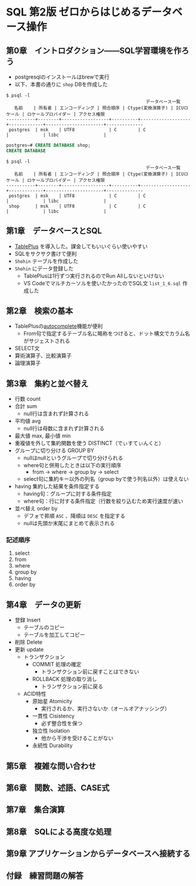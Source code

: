 # SQL 第2版 ゼロからはじめるデータベース操作

## 第0章　イントロダクション――SQL学習環境を作ろう

- postgresqlのインストールはbrewで実行
- 以下、本書の通りに `shop` DBを作成した


```shell
$ psql -l
                                                     データベース一覧
   名前    | 所有者 | エンコーディング | 照合順序 | Ctype(変換演算子) | ICUロケール | ロケールプロバイダー | アクセス権限
-----------+--------+------------------+----------+-------------------+-------------+----------------------+--------------
 postgres  | msk    | UTF8             | C        | C                 |             | libc                 |

```

```sql
postgres=# CREATE DATABASE shop;
CREATE DATABASE
```

```shell
$ psql -l
                                                     データベース一覧
   名前    | 所有者 | エンコーディング | 照合順序 | Ctype(変換演算子) | ICUロケール | ロケールプロバイダー | アクセス権限
-----------+--------+------------------+----------+-------------------+-------------+----------------------+--------------
 postgres  | msk    | UTF8             | C        | C                 |             | libc                 |
 shop      | msk    | UTF8             | C        | C                 |             | libc                 |
```

## 第1章　データベースとSQL

- [TablePlus](https://tableplus.com) を導入した。課金してもいいぐらい使いやすい
- SQLをサクサク書けて便利
- `Shohin` テーブルを作成した
- `Shohin` にデータ登録した
  - TablePlusは1行ずつ実行されるのでRun Allしないといけない
  - VS Codeでマルチカーソルを使いたかったのでSQL文 `list_1_6.sql` 作成した

## 第2章　検索の基本

- TablePlusの[autocomplete](https://docs.tableplus.com/query-editor/autocomplete)機能が便利
  - From句で指定するテーブル名に略称をつけると、ドット構文でカラム名がサジェストされる
- SELECT文
- 算術演算子、比較演算子
- 論理演算子

## 第3章　集約と並べ替え

- 行数 count
- 合計 sum
  - null行は含まれず計算される
- 平均値 avg
  - null行は母数に含まれず計算される
- 最大値 max, 最小値 min
- 重複値を外して集約関数を使う DISTINCT（でぃすてぃんくと）
- グループに切り分ける GROUP BY
  - nullはnullというグループで切り分けられる
  - where句と併用したときは以下の実行順序
    - from -> where -> group by -> select
  - select句に集約キー以外の列名（group byで使う列名以外）は使えない
- having 集約した結果を条件指定する
  - having句：グループに対する条件指定
  - where句：行に対する条件指定（行数を絞り込むため実行速度が速い
- 並べ替え order by
  - デフォで昇順 `ASC` 、降順は `DESC` を指定する
  - nullは先頭か末尾にまとめて表示される

### 記述順序

1. select
2. from
3. where
4. group by
5. having
6. order by

## 第4章　データの更新

- 登録 Insert
  - テーブルのコピー
  - テーブルを加工してコピー
- 削除 Delete
- 更新 update
  - トランザクション
    - COMMIT 処理の確定
      - トランザクション前に戻すことはできない
    - ROLLBACK 処理の取り消し
      - トランザクション前に戻る
  - ACID特性
    - 原始星 Atomicity
      - 実行されるか、実行さないか（オールオアナッシング）
    - 一貫性 Cisistency
      - 必ず整合性を保つ
    - 独立性 Isolation
      - 他から干渉を受けることがない
    - 永続性 Durability

## 第5章　複雑な問い合わせ



## 第6章　関数、述語、CASE式



## 第7章　集合演算



## 第8章　SQLによる高度な処理



## 第9章 アプリケーションからデータベースへ接続する



## 付録　練習問題の解答


